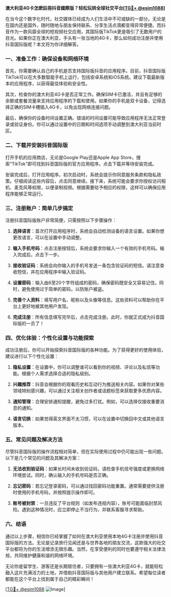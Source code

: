 **澳大利亚4G卡怎麽註冊抖音國際版？轻松玩转全球社交平台[[TG💪+ @esim1088](https://t.me/s/esim1088)]**

在当今这个数字化时代，社交媒体已经成为人们生活中不可或缺的一部分。无论是在国内还是国外，随时随地与朋友保持联系、分享生活点滴都变得异常便捷。而抖音作为一款风靡全球的短视频社交应用，其国际版TikTok更是吸引了无数用户的目光。如果你正在澳大利亚，手头有一张当地的4G卡，那么如何成功注册并使用抖音国际版呢？本文将为你详细解答。

### 一、准备工作：确保设备和网络环境

首先，你需要确认自己的手机是否支持国际版抖音的应用程序。目前，抖音国际版TikTok可以在大多数智能手机上运行，包括安卓系统和iOS系统。建议下载最新版本的应用程序，以获得最佳体验和安全性。

其次，检查你的澳大利亚4G卡是否正常工作。确保SIM卡已激活，并且有足够的余额或套餐流量来支持应用程序的下载和使用。如果你的手机是双卡设备，记得选择正确的SIM卡槽插入4G卡，以免出现网络连接问题。

最后，确保你的设备时间设置正确。错误的时间设置可能导致应用程序无法正常登录或验证身份。你可以通过设置中的日期和时间选项手动调整到澳大利亚当前时区。

### 二、下载并安装抖音国际版

打开手机的应用商店，无论是Google Play还是Apple App Store，搜索“TikTok”即可找到抖音国际版的官方应用程序。点击下载并等待安装完成。

安装完成后，打开应用程序。初次启动时，系统会提示你同意服务条款和隐私政策。仔细阅读这些内容后，点击同意继续。接下来，系统可能会要求你授权访问相机、麦克风等权限，以便录制视频。根据需要给予相应的权限，这样可以确保应用程序能够正常运行。

### 三、注册账户：简单几步搞定

注册抖音国际版账户非常简便，只需按照以下步骤操作：

1. **选择语言**：首次打开应用程序时，系统会自动检测设备的语言设置。如果你想更改语言，可以在设置中手动调整。

2. **输入手机号码**：点击注册按钮后，系统会要求你输入一个有效的手机号码。输入完成后，点击下一步。

3. **接收验证码**：系统会向你输入的手机号发送一条包含验证码的短信。请注意查收短信，并在应用程序中输入验证码。

4. **设置密码**：输入由6至20个字符组成的密码，确保密码既安全又容易记住。同时，避免使用过于简单的密码，以防账户被盗。

5. **完善个人资料**：填写用户名、昵称以及头像等信息。这些资料可以帮助你在平台上更好地被其他用户发现。

6. **完成注册**：所有信息填写完毕后，点击完成注册。此时，你就正式成为抖音国际版的一员了！

### 四、优化体验：个性化设置与功能探索

成功注册后，你可以开始探索抖音国际版的各种功能。为了获得更好的使用体验，建议进行以下个性化设置：

1. **隐私设置**：在设置中，你可以调整谁可以看到你的视频、评论以及私信等功能。根据个人需求选择合适的隐私级别。

2. **兴趣推荐**：抖音会根据你的观看历史和互动行为推送相关内容。如果你对某些领域特别感兴趣，可以通过关注相关创作者或话题标签来获取更多优质内容。

3. **通知管理**：合理安排通知提醒，避免过多打扰。例如，可以选择仅接收重要消息的通知。

4. **语言切换**：如果觉得英文界面不太习惯，可以在设置中切换回中文或其他语言版本。

### 五、常见问题及解决方法

尽管抖音国际版的操作流程相对简单，但在实际使用过程中仍可能出现一些问题。以下是几个常见的问题及其解决方案：

1. **无法收到验证码**：如果长时间未收到验证码，请检查手机信号强度或更换网络环境尝试。同时，确认输入的手机号码是否正确。

2. **忘记密码**：若忘记登录密码，可以通过找回密码功能重置。通常需要提供注册时使用的手机号码，并按照提示操作即可。

3. **账号被封禁**：一旦违反了平台规则（如发布违规内容），账号可能面临封禁风险。遇到这种情况时，应立即停止不当行为，并联系客服寻求帮助。

### 六、结语

通过以上步骤，相信你已经掌握了如何在澳大利亚使用本地4G卡注册并使用抖音国际版的方法。无论是记录旅行见闻还是与世界各地的朋友交流，这款强大的社交平台都将为你的生活增添无限乐趣。当然，在享受便利的同时也要遵守相关法律法规，共同维护健康和谐的网络环境。

无论你是留学生、游客还是长期居住者，只要拥有一张澳大利亚4G卡，就能轻松融入这片充满活力的土地，并借助抖音国际版与其他用户建立联系。希望每位读者都能在这个平台上找到属于自己的精彩瞬间！

[[TG💪+ @esim1088](https://t.me/s/esim1088) ![Image](https://i.postimg.cc/4NQfJmqS/Snipaste-2025-05-13-00-14-12.png)]
